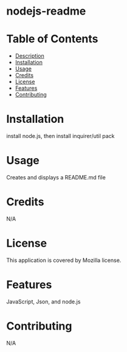 # nodejs-readme

# Table of Contents
- [Description](#description)
- [Installation](#install)
- [Usage](#usage)
- [Credits](#credits)
- [License](#license)
- [Features](#features)
- [Contributing](#contributing)

# Installation
  install node.js, then install inquirer/util pack
  
# Usage
  Creates and displays a README.md file

# Credits 
  N/A
  
# License
  This application is covered by Mozilla license.

# Features
  JavaScript, Json, and node.js
  
# Contributing
  N/A
